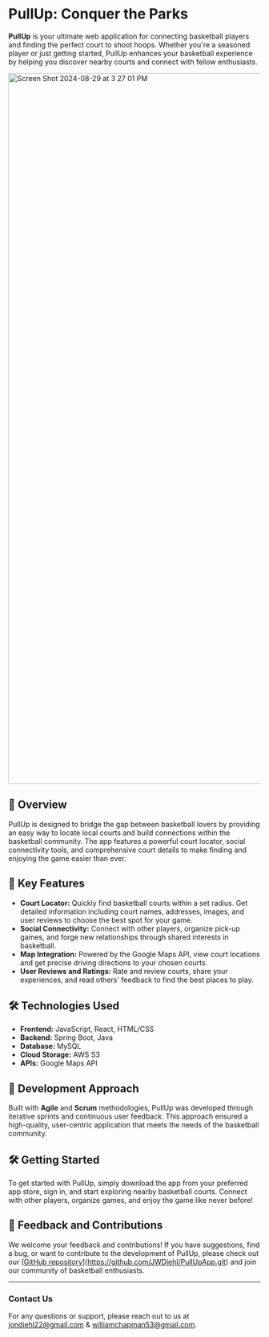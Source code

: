 # PullUp: Conquer the Parks

**PullUp** is your ultimate web application for connecting basketball players and finding the perfect court to shoot hoops. Whether you're a seasoned player or just getting started, PullUp enhances your basketball experience by helping you discover nearby courts and connect with fellow enthusiasts.

<img width="1416" alt="Screen Shot 2024-08-29 at 3 27 01 PM" src="https://github.com/user-attachments/assets/73794b05-2d8a-4605-9712-93d7651da4f7">

## 📍 **Overview**

PullUp is designed to bridge the gap between basketball lovers by providing an easy way to locate local courts and build connections within the basketball community. The app features a powerful court locator, social connectivity tools, and comprehensive court details to make finding and enjoying the game easier than ever.

## 🔑 **Key Features**

- **Court Locator:** Quickly find basketball courts within a set radius. Get detailed information including court names, addresses, images, and user reviews to choose the best spot for your game.
- **Social Connectivity:** Connect with other players, organize pick-up games, and forge new relationships through shared interests in basketball.
- **Map Integration:** Powered by the Google Maps API, view court locations and get precise driving directions to your chosen courts.
- **User Reviews and Ratings:** Rate and review courts, share your experiences, and read others' feedback to find the best places to play.

## 🛠️ **Technologies Used**

- **Frontend:** JavaScript, React, HTML/CSS
- **Backend:** Spring Boot, Java
- **Database:** MySQL
- **Cloud Storage:** AWS S3
- **APIs:** Google Maps API

## 🚀 **Development Approach**

Built with **Agile** and **Scrum** methodologies, PullUp was developed through iterative sprints and continuous user feedback. This approach ensured a high-quality, user-centric application that meets the needs of the basketball community.

## 🛠️ **Getting Started**

To get started with PullUp, simply download the app from your preferred app store, sign in, and start exploring nearby basketball courts. Connect with other players, organize games, and enjoy the game like never before!

## 💬 **Feedback and Contributions**

We welcome your feedback and contributions! If you have suggestions, find a bug, or want to contribute to the development of PullUp, please check out our [[GitHub repository](#)](https://github.com/JWDiehl/PullUpApp.git) and join our community of basketball enthusiasts.

---

### **Contact Us**

For any questions or support, please reach out to us at [jondiehl22@gmail.com](mailto:jondiehl22@gmail.com) & [williamchapman53@gmail.com](mailto:williamchapman53@gmail.com).
